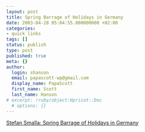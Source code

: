 ```yaml
---
layout: post
title: Spring Barrage of Holidays in Germany
date: 2003-04-28 05:04:55.000000000 +02:00
categories:
- quick links
tags: []
status: publish
type: post
published: true
meta: {}
author:
  login: shanson
  email: papascott-wp@gmail.com
  display_name: PapaScott
  first_name: Scott
  last_name: Hanson
# excerpt: !ruby/object:Hpricot::Doc
  # options: {}
---
```

<p><a title="What's not to like about 4 day weeks?" href="http://www.smalla.net/infofeed/2003/04/27/spring_barrage_of_holidays_in_germany.shtml">Stefan Smalla: Spring Barrage of Holidays in Germany</a></p>
